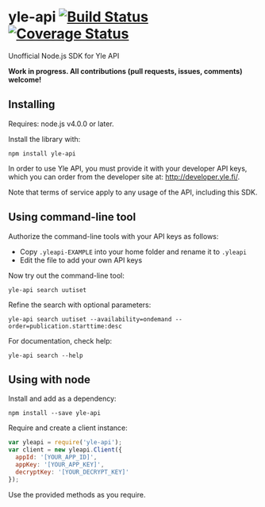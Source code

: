 # yle-api [![Build Status](https://travis-ci.org/jsalonen/yle-api.svg?branch=master&cachebust=1)](https://travis-ci.org/jsalonen/yle-api) [![Coverage Status](https://coveralls.io/repos/jsalonen/yle-api/badge.svg?branch=master&service=github&cachebust=1)](https://coveralls.io/github/jsalonen/yle-api?branch=master)

Unofficial Node.js SDK for Yle API

**Work in progress. All contributions (pull requests, issues, comments) welcome!**

## Installing

Requires: node.js v4.0.0 or later.

Install the library with:

	npm install yle-api

In order to use Yle API, you must provide it with your developer API keys, which you can order from the developer site at: http://developer.yle.fi/.

Note that terms of service apply to any usage of the API, including this SDK.

## Using command-line tool

Authorize the command-line tools with your API keys as follows:

- Copy `.yleapi-EXAMPLE` into your home folder and rename it to `.yleapi`
- Edit the file to add your own API keys

Now try out the command-line tool:

	yle-api search uutiset

Refine the search with optional parameters:

	yle-api search uutiset --availability=ondemand --order=publication.starttime:desc

For documentation, check help:

	yle-api search --help

## Using with node

Install and add as a dependency:

	npm install --save yle-api

Require and create a client instance:

```js
var yleapi = require('yle-api');
var client = new yleapi.Client({
  appId: '[YOUR_APP_ID]',
  appKey: '[YOUR_APP_KEY]',
  decryptKey: '[YOUR_DECRYPT_KEY]'
});
```

Use the provided methods as you require.
